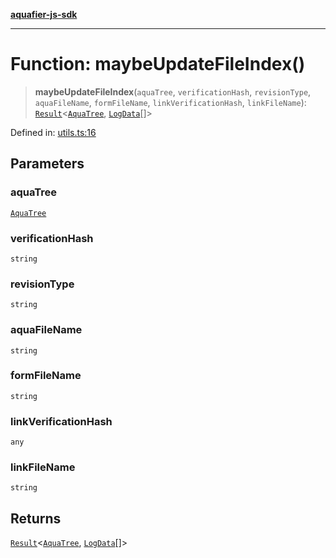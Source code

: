 [**aquafier-js-sdk**](../README.md)

***

# Function: maybeUpdateFileIndex()

> **maybeUpdateFileIndex**(`aquaTree`, `verificationHash`, `revisionType`, `aquaFileName`, `formFileName`, `linkVerificationHash`, `linkFileName`): [`Result`](../type-aliases/Result.md)\<[`AquaTree`](../interfaces/AquaTree.md), [`LogData`](../interfaces/LogData.md)[]\>

Defined in: [utils.ts:16](https://github.com/inblockio/aqua-verifier-js-lib/blob/8585c670e387bba02324c5d1649cefbfbcc39ce3/src/utils.ts#L16)

## Parameters

### aquaTree

[`AquaTree`](../interfaces/AquaTree.md)

### verificationHash

`string`

### revisionType

`string`

### aquaFileName

`string`

### formFileName

`string`

### linkVerificationHash

`any`

### linkFileName

`string`

## Returns

[`Result`](../type-aliases/Result.md)\<[`AquaTree`](../interfaces/AquaTree.md), [`LogData`](../interfaces/LogData.md)[]\>
